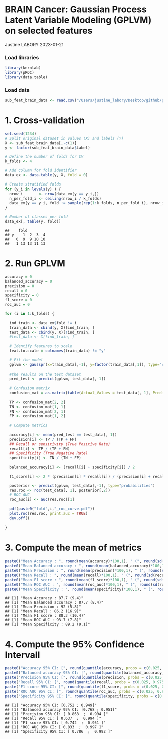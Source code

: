BRAIN Cancer: Gaussian Process Latent Variable Modeling (GPLVM) on
selected features
================
Justine LABORY
2023-01-21

### Load libraries

``` r
library(kernlab)
library(pROC)
library(data.table)
```

### Load data

``` r
sub_feat_brain_data <- read.csv("/Users/justine_labory/Desktop/github/plantnet/Metabolomic_project/brain_project/data/BRAIN_T.269.Feat.Select.csv")
```

# 1. Cross-validation

``` r
set.seed(1234)
# Split original dataset in values (X) and labels (Y)
X <- sub_feat_brain_data[,-c(1)]
y <- factor(sub_feat_brain_data$Label)

# Define the number of folds for CV
k_folds <- 4       

# Add column for fold identifier
data_ex <- data.table(y, X, fold = 0)                              

# Create stratified folds
for (y_i in levels(y) ) {                                          
  nrow_i       <- nrow(data_ex[y == y_i,])
  n_per_fold_i <- ceiling(nrow_i / k_folds)
  data_ex[y == y_i, fold := sample(rep(1:k_folds, n_per_fold_i), nrow_i, replace = FALSE)]
}

# Number of classes per fold
data_ex[, table(y, fold)] 
```

    ##    fold
    ## y    1  2  3  4
    ##   0  9  9 10 10
    ##   1 13 13 11 13

# 2. Run GPLVM

``` r
accuracy = 0
balanced_accuracy = 0
precision = 0
recall = 0
specificity = 0
f1_score = 0
roc_auc = 0

for (i in 1:k_folds) {
  
  ind_train <- data_ex$fold != i
  train_data <- cbind(y, X)[ind_train, ]
  test_data <- cbind(y, X)[!ind_train, ]
  #test_data <- X[!ind_train, ]
  
  # Identify features to scale
  feat.to.scale = colnames(train_data) != "y"

  # Fit the model
  gplvm <- gausspr(x=train_data[,-1], y=factor(train_data[,1]), type="classification", scaled=TRUE, kernel="rbfdot", kpar="automatic")
  
  #the results on the test dataset
  pred_test <- predict(gplvm, test_data[,-1])
  
  # Confusion matrix
  confusion_mat = as.matrix(table(Actual_Values = test_data[, 1], Predicted_Values = pred_test))
  
  TP <- confusion_mat[2, 2]
  TN <- confusion_mat[1, 1]
  FN <- confusion_mat[2, 1]
  FP <- confusion_mat[1, 2]
  
  # Compute metrics
  
  accuracy[i] <- mean(pred_test == test_data[, 1])
  precision[i] <- TP / (TP + FP)
  ## Recall or sensitivity (True Positive Rate)
  recall[i] <- TP / (TP + FN)
  ## Specificity (True Negative Rate)
  specificity[i] <- TN / (TN + FP)
  
  balanced_accuracy[i] <- (recall[i] + specificity[i]) / 2
  
  f1_score[i] <- 2 * (precision[i] * recall[i]) / (precision[i] + recall[i])

  posterior <- predict(gplvm, test_data[,-1], type="probabilities")
  res.roc <- roc(test_data[, 1], posterior[,2])
  # ROC AUC
  roc_auc[i] <- auc(res.roc)[1]
  
  pdf(paste0("fold",i,"_roc_curve.pdf"))
  plot.roc(res.roc, print.auc = TRUE)
  dev.off()
  
}
```

# 3. Compute the mean of metrics

``` r
paste0("Mean Accuracy : ", round(mean(accuracy)*100,1), " (", round(sd(accuracy)*100,1),")")
paste0("Mean Balanced accuracy : ", round(mean(balanced_accuracy)*100,1), " (", round(sd(balanced_accuracy)*100,1),")")
paste0("Mean Precision : ", round(mean(precision)*100,1), " (", round(sd(precision)*100,1),")")
paste0("Mean Recall : ", round(mean(recall)*100,1), " (", round(sd(recall)*100,1),")")
paste0("Mean F1 score : ", round(mean(f1_score)*100,1), " (", round(sd(f1_score)*100,1),")")
paste0("Mean ROC AUC : ", round(mean(roc_auc)*100,1), " (", round(sd(roc_auc)*100,1),")")
paste0("Mean Specificity : ", round(mean(specificity)*100,1), " (", round(sd(specificity)*100,1),")")
```

    ## [1] "Mean Accuracy : 87.7 (9.4)"
    ## [1] "Mean Balanced accuracy : 87.7 (8.4)"
    ## [1] "Mean Precision : 92 (5.8)"
    ## [1] "Mean Recall : 86.2 (16.9)"
    ## [1] "Mean F1 score : 88.3 (10.4)"
    ## [1] "Mean ROC AUC : 93.7 (7.8)"
    ## [1] "Mean Specificity : 89.2 (9.1)"

# 4. Compute the 95% Confidence Intervall

``` r
paste0("Accuracy 95% CI: [", round(quantile(accuracy, probs = c(0.025, 0.975))[1], 3), " ; ", round(quantile(accuracy, probs = c(0.025, 0.975))[2], 3),"]")
paste0("Balanced accuracy 95% CI: [", round(quantile(balanced_accuracy, probs = c(0.025, 0.975))[1], 3), " ; ", round(quantile(balanced_accuracy, probs = c(0.025, 0.975))[2], 3),"]")
paste("Precision 95% CI: [", round(quantile(precision, probs = c(0.025, 0.975))[1], 3), " ; ",round(quantile(precision, probs = c(0.025, 0.975))[2], 3),"]")
paste("Recall 95% CI: [", round(quantile(recall, probs = c(0.025, 0.975))[1], 3), " ; ", round(quantile(recall, probs = c(0.025, 0.975))[2], 3),"]")
paste("F1 score 95% CI: [", round(quantile(f1_score, probs = c(0.025, 0.975))[1], 3), " ; ", round(quantile(f1_score, probs = c(0.025, 0.975))[2], 3),"]")
paste("ROC AUC 95% CI: [", round(quantile(roc_auc, probs = c(0.025, 0.975))[1], 3), " ; ", round(quantile(roc_auc, probs = c(0.025, 0.975))[2], 3),"]")
paste("Specificity 95% CI: [", round(quantile(specificity, probs = c(0.025, 0.975))[1], 3), " ; ", round(quantile(specificity, probs = c(0.025, 0.975))[2], 3),"]")
```

    ## [1] "Accuracy 95% CI: [0.752 ; 0.949]"
    ## [1] "Balanced accuracy 95% CI: [0.768 ; 0.951]"
    ## [1] "Precision 95% CI: [ 0.868  ;  0.994 ]"
    ## [1] "Recall 95% CI: [ 0.637  ;  0.994 ]"
    ## [1] "F1 score 95% CI: [ 0.742  ;  0.951 ]"
    ## [1] "ROC AUC 95% CI: [ 0.833  ;  0.997 ]"
    ## [1] "Specificity 95% CI: [ 0.786  ;  0.992 ]"
